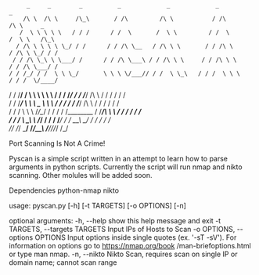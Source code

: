          _     _        _          _             _             _                   _          
        /\ \  /\ \     /\_\       / /\         /\ \           / /\                /\ \     _  
       /  \ \ \ \ \   / / /      / /  \       /  \ \         / /  \              /  \ \   /\_\ 
      / /\ \ \ \ \ \_/ / /      / / /\ \__   / /\ \ \       / / /\ \            / /\ \ \_/ / /
     / / /\ \_\ \ \___/ /      / / /\ \___\ / / /\ \ \     / / /\ \ \          / / /\ \___/ / 
    / / /_/ / /  \ \ \_/       \ \ \ \/___// / /  \ \_\   / / /  \ \ \        / / /  \/____/  
   / / /__\/ /    \ \ \         \ \ \     / / /    \/_/  / / /___/ /\ \      / / /    / / /   
  / / /_____/      \ \ \    _    \ \ \   / / /          / / /_____/ /\ \    / / /    / / /    
 / / /              \ \ \  /_/\__/ / /  / / /________  / /_________/\ \ \  / / /    / / /     
/ / /                \ \_\ \ \/___/ /  / / /_________\/ / /_       __\ \_\/ / /    / / /      
\/_/                  \/_/  \_____\/   \/____________/\_\___\     /____/_/\/_/     \/_/       
                                                                                            




Port Scanning Is Not A Crime!


Pyscan is a simple script written in an attempt to learn how to parse arguments in python scripts.  Currently the script will run nmap and nikto scanning.  Other molules will be added soon.


Dependencies
python-nmap
nikto


usage: pyscan.py [-h] [-t TARGETS] [-o OPTIONS] [-n]

optional arguments:
  -h, --help            show this help message and exit
  -t TARGETS, --targets TARGETS
                        Input IPs of Hosts to Scan
  -o OPTIONS, --options OPTIONS
                        Input options inside single quotes (ex. '-sT -sV').
                        For information on options go to https://nmap.org/book
                        /man-briefoptions.html or type man nmap.
  -n, --nikto           Nikto Scan, requires scan on single IP or domain name;
                        cannot scan range
